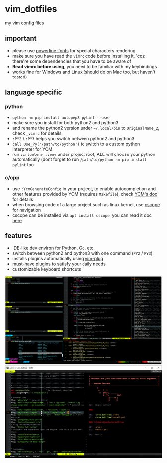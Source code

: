 # vim_dotfiles
my vim config files

## important

- please use [powerline-fonts](https://github.com/powerline/fonts) for special characters rendering
- make sure you have read the `vimrc` code before installing it, 'coz there're some dependencies that you have to be aware of
- **Read vimrc before using**, you need to be familiar with my keybindings
- works fine for Windows and Linux (should do on Mac too, but haven't tested)

## language specific

### python

- `python -m pip install autopep8 pylint --user`
- make sure you install for both python2 and python3
- and rename the python2 version under `~/.local/bin` to `OriginalName_2`, check `_vimrc` for details
- `:PY2` / `:PY3` helps you switch between python2 and python3
- `call Use_Py('/path/to/python')` to switch to a custom python interpreter for YCM
- run `virtualenv .venv` under project root, ALE will choose your python automatically (dont forget to run `/path/to/python -m pip install pylint` too

### c/cpp

- use `:YcmGenerateConfig` in your project, to enable autocompletion and other features provided by YCM (requires `Makefile`), check [YCM's doc](https://valloric.github.io/YouCompleteMe/#c-family-semantic-completion) for details
- when browsing code of a large project such as linux kernel, use [cscope](http://cscope.sourceforge.net/cscope_vim_tutorial.html) for navigation
- cscope can be installed via `apt install cscope`, you can read it doc [here](http://cscope.sourceforge.net/cscope_maps.vim)

## features

- IDE-like dev environ for Python, Go, etc.
- switch between python2 and python3 with one command (`PY2` / `PY3`)
- installs plugins automatically using [vim-plug](https://github.com/junegunn/vim-plug)
- must-have plugins to satisfy your daily needs
- customizable keyboard shortcuts

![screenshot](./img/screenshot.png)
![screenshot](./img/screenshot.jpg)
